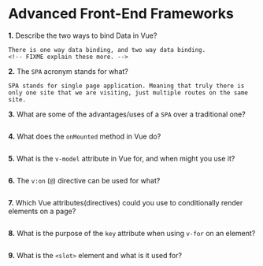 # Advanced Front-End Frameworks


**1.** Describe the two ways to bind Data in Vue?
<!-- enter you answer in the space below -->
```
There is one way data binding, and two way data binding.
<!-- FIXME explain these more. -->
```

**2.** The `SPA` acronym stands for what?
<!-- enter you answer in the space below -->
```
SPA stands for single page application. Meaning that truly there is only one site that we are visiting, just multiple routes on the same site.
```
**3.** What are some of the advantages/uses of a `SPA` over a traditional one?
<!-- enter you answer in the space below -->
```

```
**4.** What does the `onMounted` method in Vue do?
<!-- enter you answer in the space below -->
```

```
**5.** What is the `v-model` attribute in Vue for, and when might you use it?
<!-- enter you answer in the space below -->
```

```
**6.** The `v:on` (`@`) directive can be used for what?
<!-- enter you answer in the space below -->
```

```
**7.** Which Vue attributes(directives) could you use to conditionally render elements on a page?
<!-- enter you answer in the space below -->
```

```
**8.** What is the purpose of the `key` attribute when using `v-for` on an element?
<!-- enter you answer in the space below -->
```

```
**9.** What is the `<slot>` element and what is it used for?
<!-- enter you answer in the space below -->
```

```